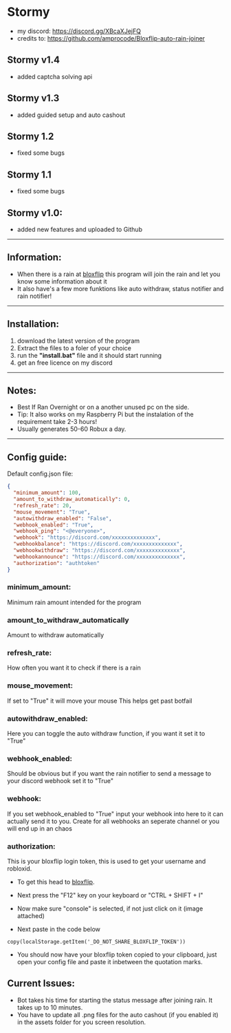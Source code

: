# Stormy

- my discord: https://discord.gg/XBcaXJejFQ
- credits to: https://github.com/amprocode/Bloxflip-auto-rain-joiner  

## Stormy v1.4
- added captcha solving api

## Stormy v1.3
- added guided setup and auto cashout

## Stormy 1.2
- fixed some bugs

## Stormy 1.1
- fixed some bugs

## Stormy v1.0:
- added new features and uploaded to Github


-----------------------------------------------------------------------------------------------------------------------------------------------------------------------

## Information:
- When there is a rain at [bloxflip](https://bloxflip.com) this program will join the rain and let you know some information about it
- It also have's a few more funktions like auto withdraw, status notifier and rain notifier!

-----------------------------------------------------------------------------------------------------------------------------------------------------------------------

## Installation:
1) download the latest version of the program
2) Extract the files to a foler of your choice
3) run the **"install.bat"** file and it should start running
4) get an free licence on my discord


-----------------------------------------------------------------------------------------------------------------------------------------------------------------------

## Notes:
- Best If Ran Overnight or on a another unused pc on the side.
- Tip: It also works on my Raspberry Pi but the instalation of the requirement take 2-3 hours!
- Usually generates 50-60 Robux a day.


-----------------------------------------------------------------------------------------------------------------------------------------------------------------------

## Config guide:

Default config.json file:
```json
{
  "minimum_amount": 100,
  "amount_to_withdraw_automatically": 0,
  "refresh_rate": 20,
  "mouse_movement": "True",
  "autowithdraw_enabled": "False",
  "webhook_enabled": "True",
  "webhook_ping": "<@everyone>",
  "webhook": "https://discord.com/xxxxxxxxxxxxxx",
  "webhookbalance": "https://discord.com/xxxxxxxxxxxxxx",
  "webhookwithdraw": "https://discord.com/xxxxxxxxxxxxxx",
  "webhookannounce": "https://discord.com/xxxxxxxxxxxxxx",
  "authorization": "authtoken"
}
```
### minimum_amount:
Minimum rain amount intended for the program


### amount_to_withdraw_automatically
Amount to withdraw automatically


### refresh_rate:
How often you want it to check if there is a rain


### mouse_movement:
If set to "True" it will move your mouse This helps get past botfail

### autowithdraw_enabled:
Here you can toggle the auto withdraw function, if you want it set it to "True"

### webhook_enabled:
Should be obvious but if you want the rain notifier to send a message to your discord webhook set it to "True"


### webhook:
If you set webhook_enabled to "True" input your webhook into here to it can actually send it to you. Create for all webhooks an seperate channel or you will end up in an chaos



### authorization:
This is your bloxflip login token, this is used to get your username and robloxid.

- To get this head to [bloxflip](https://bloxflip.com).
- Next press the "F12" key on your keyboard or "CTRL + SHIFT + I"
- Now make sure "console" is selected, if not just click on it (image attached)



- Next paste in the code below
```
copy(localStorage.getItem('_DO_NOT_SHARE_BLOXFLIP_TOKEN'))
```
- You should now have your bloxflip token copied to your clipboard, just open your config file and paste it inbetween the quotation marks.

## Current Issues:
- Bot takes his time for starting the status message after joining rain. It takes up to 10 minutes.
- You have to update all .png files for the auto cashout (if you enabled it) in the assets folder for you screen resolution. 
